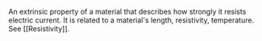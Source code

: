 An extrinsic property of a material that describes how strongly it resists electric current.
It is related to a material's length, resistivity, temperature. See [[Resistivity]].